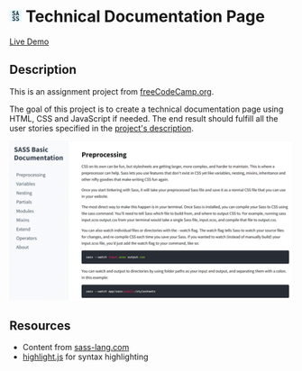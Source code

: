 # <img src="assets/favicon.png" width="22"/> Technical Documentation Page

[Live Demo](https://constPardalos.github.io/technical-documentation-page/)

## Description

This is an assignment project from [freeCodeCamp.org](https://www.freecodecamp.org/).

The goal of this project is to create a technical documentation page using HTML, CSS and JavaScript if needed.
The end result should fulfill all the user stories specified in the [project's description](https://www.freecodecamp.org/learn/responsive-web-design/responsive-web-design-projects/build-a-technical-documentation-page).

<img src="assets/preview.png" />

## Resources

* Content from [sass-lang.com](https://sass-lang.com/)
* [highlight.js](https://highlightjs.org/) for syntax highlighting
